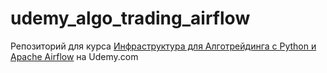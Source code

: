 # udemy_algo_trading_airflow
Репозиторий для курса [Инфраструктура для Алготрейдинга с Python и Apache Airflow](https://www.udemy.com/course/algo-trading-python-airflow) на Udemy.com
